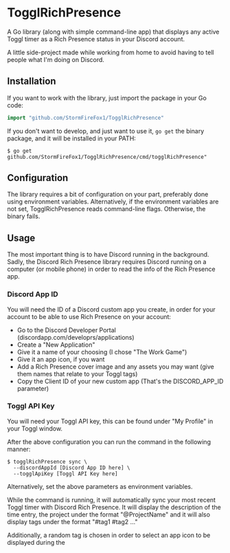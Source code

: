 # TogglRichPresence

A Go library (along with simple command-line app) that displays any active Toggl timer as a Rich Presence status in your Discord account.

A little side-project made while working from home to avoid having to tell people what I'm doing on Discord.

## Installation

If you want to work with the library, just import the package in your Go code:

```go
import "github.com/StormFireFox1/TogglRichPresence"
```

If you don't want to develop, and just want to use it, `go get` the binary package, and it will be installed in your PATH:
```shell
$ go get github.com/StormFireFox1/TogglRichPresence/cmd/togglRichPresence"
```

## Configuration

The library requires a bit of configuration on your part, preferably done using environment variables. Alternatively, if the environment
variables are not set, TogglRichPresence reads command-line flags. Otherwise, the binary fails.

## Usage

The most important thing is to have Discord running in the background. Sadly, the Discord Rich Presence library requires
Discord running on a computer (or mobile phone) in order to read the info of the Rich Presence
app.

### Discord App ID
You will need the ID of a Discord custom app you create, in order for your account to
be able to use Rich Presence on your account:

- Go to the Discord Developer Portal (discordapp.com/developrs/applications)
- Create a "New Application"
- Give it a name of your choosing (I chose "The Work Game")
- Give it an app icon, if you want
- Add a Rich Presence cover image and any assets you may want (give them names
  that relate to your Toggl tags)
- Copy the Client ID of your new custom app (That's the DISCORD_APP_ID parameter)

### Toggl API Key
You will need your Toggl API key, this can be found under "My Profile" in your
Toggl window.

After the above configuration you can run the command in the following manner:
```shelll
$ togglRichPresence sync \
  --discordAppId [Discord App ID here] \
  --togglApiKey [Toggl API Key here]
```

Alternatively, set the above parameters as environment variables.

While the command is running, it will automatically sync your most recent Toggl timer with
Discord Rich Presence. It will display the description of the time entry, the project
under the format "@ProjectName" and it will also display tags under the format "#tag1 #tag2 ..."

Additionally, a random tag is chosen in order to select an app icon to be displayed
during the
